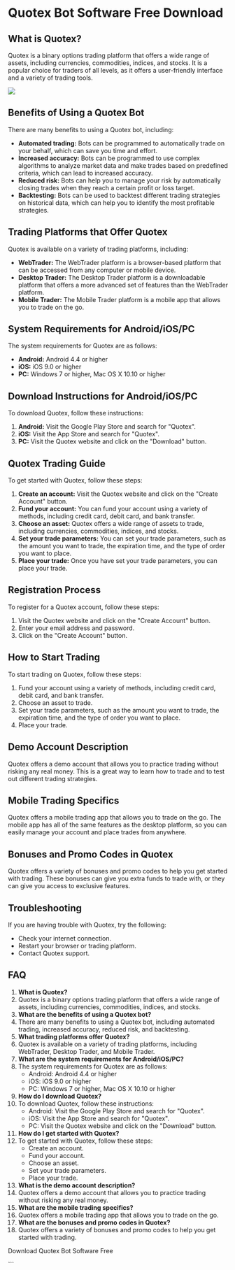 # Quotex Bot Software Free Download

## What is Quotex?

Quotex is a binary options trading platform that offers a wide range of
assets, including currencies, commodities, indices, and stocks. It is a
popular choice for traders of all levels, as it offers a user-friendly
interface and a variety of trading tools.

[![](https://static.quotex.io/files/10_en/300_250.jpg)](https://traff.sbs/brokerqxlid)

## Benefits of Using a Quotex Bot

There are many benefits to using a Quotex bot, including:

-   **Automated trading:** Bots can be programmed to automatically trade
    on your behalf, which can save you time and effort.
-   **Increased accuracy:** Bots can be programmed to use complex
    algorithms to analyze market data and make trades based on
    predefined criteria, which can lead to increased accuracy.
-   **Reduced risk:** Bots can help you to manage your risk by
    automatically closing trades when they reach a certain profit or
    loss target.
-   **Backtesting:** Bots can be used to backtest different trading
    strategies on historical data, which can help you to identify the
    most profitable strategies.

## Trading Platforms that Offer Quotex

Quotex is available on a variety of trading platforms, including:

-   **WebTrader:** The WebTrader platform is a browser-based platform
    that can be accessed from any computer or mobile device.
-   **Desktop Trader:** The Desktop Trader platform is a downloadable
    platform that offers a more advanced set of features than the
    WebTrader platform.
-   **Mobile Trader:** The Mobile Trader platform is a mobile app that
    allows you to trade on the go.

## System Requirements for Android/iOS/PC

The system requirements for Quotex are as follows:

-   **Android:** Android 4.4 or higher
-   **iOS:** iOS 9.0 or higher
-   **PC:** Windows 7 or higher, Mac OS X 10.10 or higher

## Download Instructions for Android/iOS/PC

To download Quotex, follow these instructions:

1.  **Android:** Visit the Google Play Store and search for
    "Quotex".
2.  **iOS:** Visit the App Store and search for "Quotex".
3.  **PC:** Visit the Quotex website and click on the "Download"
    button.

## Quotex Trading Guide

To get started with Quotex, follow these steps:

1.  **Create an account:** Visit the Quotex website and click on the
    "Create Account" button.
2.  **Fund your account:** You can fund your account using a variety of
    methods, including credit card, debit card, and bank transfer.
3.  **Choose an asset:** Quotex offers a wide range of assets to trade,
    including currencies, commodities, indices, and stocks.
4.  **Set your trade parameters:** You can set your trade parameters,
    such as the amount you want to trade, the expiration time, and the
    type of order you want to place.
5.  **Place your trade:** Once you have set your trade parameters, you
    can place your trade.

## Registration Process

To register for a Quotex account, follow these steps:

1.  Visit the Quotex website and click on the "Create Account"
    button.
2.  Enter your email address and password.
3.  Click on the "Create Account" button.

## How to Start Trading

To start trading on Quotex, follow these steps:

1.  Fund your account using a variety of methods, including credit card,
    debit card, and bank transfer.
2.  Choose an asset to trade.
3.  Set your trade parameters, such as the amount you want to trade, the
    expiration time, and the type of order you want to place.
4.  Place your trade.

## Demo Account Description

Quotex offers a demo account that allows you to practice trading without
risking any real money. This is a great way to learn how to trade and to
test out different trading strategies.

## Mobile Trading Specifics

Quotex offers a mobile trading app that allows you to trade on the go.
The mobile app has all of the same features as the desktop platform, so
you can easily manage your account and place trades from anywhere.

## Bonuses and Promo Codes in Quotex

Quotex offers a variety of bonuses and promo codes to help you get
started with trading. These bonuses can give you extra funds to trade
with, or they can give you access to exclusive features.

## Troubleshooting

If you are having trouble with Quotex, try the following:

-   Check your internet connection.
-   Restart your browser or trading platform.
-   Contact Quotex support.

## FAQ

1.  **What is Quotex?**
2.  Quotex is a binary options trading platform that offers a wide range
    of assets, including currencies, commodities, indices, and stocks.
3.  **What are the benefits of using a Quotex bot?**
4.  There are many benefits to using a Quotex bot, including automated
    trading, increased accuracy, reduced risk, and backtesting.
5.  **What trading platforms offer Quotex?**
6.  Quotex is available on a variety of trading platforms, including
    WebTrader, Desktop Trader, and Mobile Trader.
7.  **What are the system requirements for Android/iOS/PC?**
8.  The system requirements for Quotex are as follows:
    -   Android: Android 4.4 or higher
    -   iOS: iOS 9.0 or higher
    -   PC: Windows 7 or higher, Mac OS X 10.10 or higher
9.  **How do I download Quotex?**
10. To download Quotex, follow these instructions:
    -   Android: Visit the Google Play Store and search for
        "Quotex".
    -   iOS: Visit the App Store and search for "Quotex".
    -   PC: Visit the Quotex website and click on the "Download"
        button.
11. **How do I get started with Quotex?**
12. To get started with Quotex, follow these steps:
    -   Create an account.
    -   Fund your account.
    -   Choose an asset.
    -   Set your trade parameters.
    -   Place your trade.
13. **What is the demo account description?**
14. Quotex offers a demo account that allows you to practice trading
    without risking any real money.
15. **What are the mobile trading specifics?**
16. Quotex offers a mobile trading app that allows you to trade on the
    go.
17. **What are the bonuses and promo codes in Quotex?**
18. Quotex offers a variety of bonuses and promo codes to help you get
    started with trading.

Download Quotex Bot Software Free

\`\`\`

